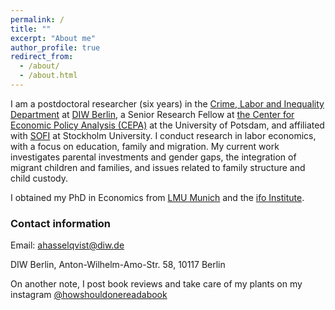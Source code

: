 ```yaml
---
permalink: /
title: ""
excerpt: "About me"
author_profile: true
redirect_from: 
  - /about/
  - /about.html
---
```


I am a postdoctoral researcher (six years) in the [Crime, Labor and Inequality Department](https://www.diw.de/en/diw_01.c.914985.en/crime__labor_and_inequality.html) at [DIW Berlin](https://www.diw.de/en), a Senior Research Fellow at [the Center for Economic Policy Analysis (CEPA)](https://www.uni-potsdam.de/de/cepa/about-cepa) at the University of Potsdam, and affiliated with [SOFI](https://www.su.se/swedish-institute-for-social-research/) at Stockholm University. I conduct research in labor economics, with a focus on education, family and migration. My current work investigates parental investments and gender gaps, the integration of migrant children and families, and issues related to family structure and child custody.

I obtained my PhD in Economics from [LMU Munich](https://www.en.econ.uni-muenchen.de/index.html) and the [ifo Institute](https://www.ifo.de/en). 


### Contact information

Email: ahasselqvist@diw.de

DIW Berlin, Anton-Wilhelm-Amo-Str. 58, 10117 Berlin




On another note, I post book reviews and take care of my plants on my instagram [@howshouldonereadabook](https://instagram.com/howshouldonereadabook?igshid=ZDdkNTZiNTM=) 



